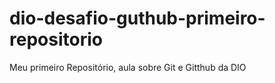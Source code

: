 # dio-desafio-guthub-primeiro-repositorio
Meu primeiro Repositório, aula sobre Git e Gitthub da DIO
